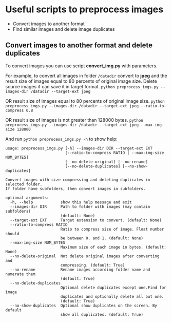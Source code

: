 # Useful scripts to preprocess images
 - Convert images to another format
 - Find similar images and delete image duplicates 

## Convert images to another format and delete duplicates

To convert images you can use script **convert_img.py** with parameters.


For example, to convert all images in folder `/datadir` convert to **jpeg** and the result size of images
equal to 80 percents of original image size. Delete source images if can save it in target format.
`python preprocess_imgs.py --images-dir /datadir --target-ext jpeg`

OR result size of images equal to 80 percents of original image size. 
`python preprocess_imgs.py --images-dir /datadir --target-ext jpeg --ratio-to-compress 0.8`

OR result size of images is not greater than 128000 bytes. 
`python preprocess_imgs.py --images-dir /datadir --target-ext jpeg --max-img-size 128000`

And run `python preprocess_imgs.py -h` to show help:

```
usage: preprocess_imgs.py [-h] --images-dir DIR --target-ext EXT
                          [--ratio-to-compress RATIO | --max-img-size NUM_BYTES]
                          [--no-delete-original] [--no-rename]
                          [--no-delete-duplicates] [--no-show-duplicates]

Convert images with size compressing and deleting duplicates in selected folder.
If folder have subfolders, then convert images in subfolders.

optional arguments:
  -h, --help            show this help message and exit
  --images-dir DIR      Path to folder with images (may contain subfolders)
                        (default: None)
  --target-ext EXT      Target extension to convert. (default: None)
  --ratio-to-compress RATIO
                        Ratio to compress size of image. Float number should
                        be between 0. and 1. (default: None)
  --max-img-size NUM_BYTES
                        Maximum size of each image in bytes. (default: None)
  --no-delete-original  Not delete original images after converting and
                        compressing. (default: True)
  --no-rename           Rename images according folder name and numerate them
                        (default: True)
  --no-delete-duplicates
                        Optional delete duplicates except one.Find for image
                        duplicates and optionally delete all but one.
                        (default: True)
  --no-show-duplicates  Optional show duplicates on the screen. By default
                        show all duplicates. (default: True)
```